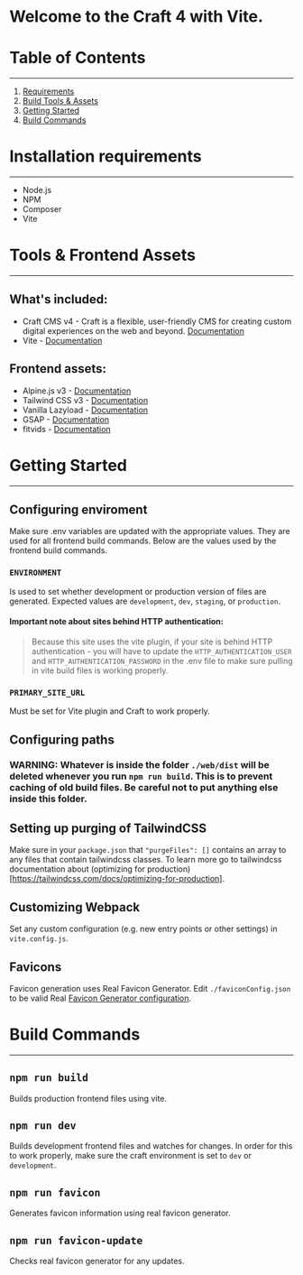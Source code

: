 # Welcome to the Craft 4 with Vite.

# Table of Contents
---
1. [Requirements](#installation-requirements)
2. [Build Tools & Assets](#build-tools-&-assets)
3. [Getting Started](#getting-started)
4. [Build Commands](#build-commands)


# Installation requirements
---
* Node.js
* NPM
* Composer
* Vite


# Tools & Frontend Assets
---
## What's included:
* Craft CMS v4 - Craft is a flexible, user-friendly CMS for creating custom digital experiences on the web and beyond. [Documentation](https://craftcms.com/docs/4.x/)
* Vite - [Documentation](https://vitejs.dev/)

## Frontend assets:
* Alpine.js v3 - [Documentation](https://alpinejs.dev)
* Tailwind CSS v3 - [Documentation](https://tailwindcss.com/docs)
* Vanilla Lazyload - [Documentation](https://github.com/verlok/vanilla-lazyload/tree/17.1.3)
* GSAP - [Documentation](https://gsap.com/docs/v3/)
* fitvids - [Documentation](https://github.com/rosszurowski/fitvids#readme)

# Getting Started
---
## Configuring enviroment
Make sure .env variables are updated with the appropriate values. They are used for all frontend build commands. Below are the values used by the frontend build commands.

### `ENVIRONMENT`
Is used to set whether development or production version of files are generated. Expected values are `development`, `dev`, `staging`, or `production`.

#### Important note about sites behind HTTP authentication:
> Because this site uses the vite plugin, if your site is behind HTTP authentication - you will have to update the `HTTP_AUTHENTICATION_USER` and `HTTP_AUTHENTICATION_PASSWORD` in the .env file to make sure pulling in vite build files is working properly.

### `PRIMARY_SITE_URL`
Must be set for Vite plugin and Craft to work properly.

## Configuring paths
### WARNING: Whatever is inside the folder `./web/dist` will be deleted whenever you run `npm run build`. This is to prevent caching of old build files. Be careful not to put anything else inside this folder.


## Setting up purging of TailwindCSS 
Make sure in your `package.json` that `"purgeFiles": []` contains an array to any files that contain tailwindcss classes. To learn more go to tailwindcss documentation about (optimizing for production)[https://tailwindcss.com/docs/optimizing-for-production].
 
## Customizing Webpack
Set any custom configuration (e.g. new entry points or other settings) in `vite.config.js`.

## Favicons
Favicon generation uses Real Favicon Generator. Edit `./faviconConfig.json` to be valid Real [Favicon Generator configuration](https://realfavicongenerator.net/api/non_interactive_api). 


# Build Commands
---
## `npm run build`
Builds production frontend files using vite.

## `npm run dev`
Builds development frontend files and watches for changes. In order for this to work properly, make sure the craft environment is set to `dev` or `development`.

## `npm run favicon`
Generates favicon information using real favicon generator.

## `npm run favicon-update`
Checks real favicon generator for any updates.
